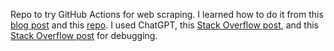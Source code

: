 Repo to try GitHub Actions for web scraping. I learned how to do it from this [blog post](https://yasoob.me/posts/github-actions-web-scraper-schedule-tutorial/#getting-started-with-github-action) and this [repo](https://github.com/swyxio/gh-action-data-scraping). I used ChatGPT, this [Stack Overflow post](https://stackoverflow.com/questions/72851548/permission-denied-to-github-actionsbot), and this [Stack Overflow post](https://stackoverflow.com/questions/63192132/why-does-my-cron-configured-github-action-not-run-every-2-minutes) for debugging.
